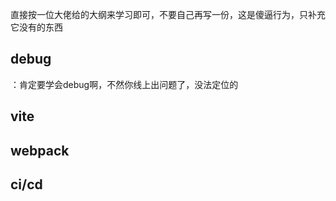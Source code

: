 直接按一位大佬给的大纲来学习即可，不要自己再写一份，这是傻逼行为，只补充它没有的东西



## debug

：肯定要学会debug啊，不然你线上出问题了，没法定位的



## vite



## webpack



## ci/cd



